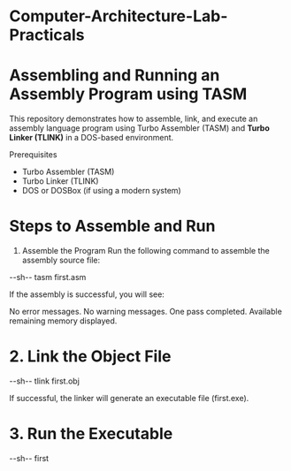 # Computer-Architecture-Lab-Practicals


# Assembling and Running an Assembly Program using TASM

This repository demonstrates how to assemble, link, and execute an assembly language program using Turbo Assembler (TASM) and **Turbo Linker (TLINK)** in a DOS-based environment.

Prerequisites
- Turbo Assembler (TASM)
- Turbo Linker (TLINK)
- DOS or DOSBox (if using a modern system)

# Steps to Assemble and Run

1. Assemble the Program
Run the following command to assemble the assembly source file:

--sh--
tasm first.asm

If the assembly is successful, you will see:

No error messages.
No warning messages.
One pass completed.
Available remaining memory displayed.

# 2. Link the Object File

--sh--
tlink first.obj

If successful, the linker will generate an executable file (first.exe).

# 3. Run the Executable

--sh--
first
